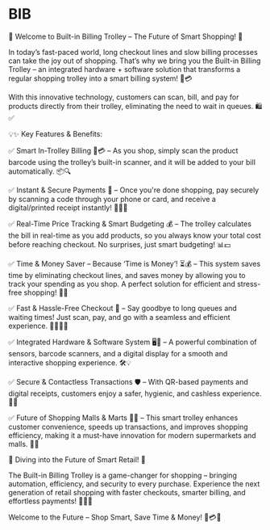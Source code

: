 # BIB
🛒 Welcome to Built-in Billing Trolley – The Future of Smart Shopping! 🛒

In today’s fast-paced world, long checkout lines and slow billing processes can take the joy out of shopping. That’s why we bring you the Built-in Billing Trolley – an integrated hardware + software solution that transforms a regular shopping trolley into a smart billing system! 🚀💳

With this innovative technology, customers can scan, bill, and pay for products directly from their trolley, eliminating the need to wait in queues. 🛍️✅

💡✨ Key Features & Benefits:

✅ Smart In-Trolley Billing 🛒💳 – As you shop, simply scan the product barcode using the trolley’s built-in scanner, and it will be added to your bill automatically. 📦🔍

✅ Instant & Secure Payments 🔐 – Once you're done shopping, pay securely by scanning a code through your phone or card, and receive a digital/printed receipt instantly! 📲💵🧾

✅ Real-Time Price Tracking & Smart Budgeting 💰 – The trolley calculates the bill in real-time as you add products, so you always know your total cost before reaching checkout. No surprises, just smart budgeting! 📊💵

✅ Time & Money Saver – Because ‘Time is Money’! ⏳💰 – This system saves time by eliminating checkout lines, and saves money by allowing you to track your spending as you shop. A perfect solution for efficient and stress-free shopping! 🚀✅

✅ Fast & Hassle-Free Checkout 🚀 – Say goodbye to long queues and waiting times! Just scan, pay, and go with a seamless and efficient experience. 🚶‍♂️🏃‍♀️

✅ Integrated Hardware & Software System 🖥️🔗 – A powerful combination of sensors, barcode scanners, and a digital display for a smooth and interactive shopping experience. 🛠️💡

✅ Secure & Contactless Transactions 🛡️ – With QR-based payments and digital receipts, customers enjoy a safer, hygienic, and cashless experience. 🏦📲

✅ Future of Shopping Malls & Marts 🏬🔮 – This smart trolley enhances customer convenience, speeds up transactions, and improves shopping efficiency, making it a must-have innovation for modern supermarkets and malls. 🏢✨

🌟 Diving into the Future of Smart Retail! 🌟

The Built-in Billing Trolley is a game-changer for shopping – bringing automation, efficiency, and security to every purchase. Experience the next generation of retail shopping with faster checkouts, smarter billing, and effortless payments! 🔄🛒💡

Welcome to the Future – Shop Smart, Save Time & Money! 🚀💳🏬
